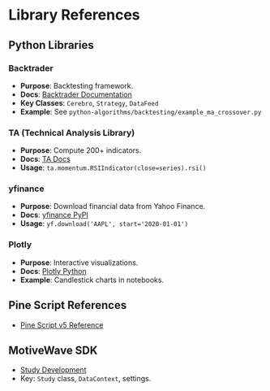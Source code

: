 # Library References

## Python Libraries

### Backtrader
- **Purpose**: Backtesting framework.
- **Docs**: [Backtrader Documentation](https://www.backtrader.com/docu/)
- **Key Classes**: `Cerebro`, `Strategy`, `DataFeed`
- **Example**: See `python-algorithms/backtesting/example_ma_crossover.py`

### TA (Technical Analysis Library)
- **Purpose**: Compute 200+ indicators.
- **Docs**: [TA Docs](https://technical-analysis-library-in-python.readthedocs.io/en/latest/)
- **Usage**: `ta.momentum.RSIIndicator(close=series).rsi()`

### yfinance
- **Purpose**: Download financial data from Yahoo Finance.
- **Docs**: [yfinance PyPI](https://pypi.org/project/yfinance/)
- **Usage**: `yf.download('AAPL', start='2020-01-01')`

### Plotly
- **Purpose**: Interactive visualizations.
- **Docs**: [Plotly Python](https://plotly.com/python/)
- **Example**: Candlestick charts in notebooks.

## Pine Script References

- [Pine Script v5 Reference](https://www.tradingview.com/pine-script-reference/v5/)

## MotiveWave SDK

- [Study Development](https://www.motivewave.com/support/study_development.htm)
- Key: `Study` class, `DataContext`, settings.
